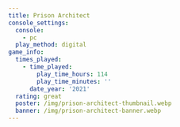 ```yaml
---
title: Prison Architect
console_settings:
  console:
    - pc
  play_method: digital
game_info:
  times_played:
    - time_played:
        play_time_hours: 114
        play_time_minutes: ''
      date_year: '2021'
  rating: great
  poster: /img/prison-architect-thumbnail.webp
  banner: /img/prison-architect-banner.webp
---
```


